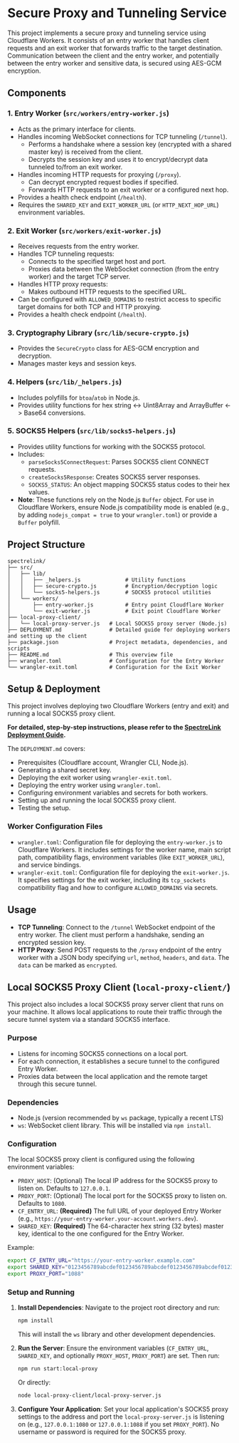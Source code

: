 # Secure Proxy and Tunneling Service

This project implements a secure proxy and tunneling service using Cloudflare Workers. It consists of an entry worker that handles client requests and an exit worker that forwards traffic to the target destination. Communication between the client and the entry worker, and potentially between the entry worker and sensitive data, is secured using AES-GCM encryption.

## Components

### 1. Entry Worker (`src/workers/entry-worker.js`)
-   Acts as the primary interface for clients.
-   Handles incoming WebSocket connections for TCP tunneling (`/tunnel`).
    -   Performs a handshake where a session key (encrypted with a shared master key) is received from the client.
    -   Decrypts the session key and uses it to encrypt/decrypt data tunneled to/from an exit worker.
-   Handles incoming HTTP requests for proxying (`/proxy`).
    -   Can decrypt encrypted request bodies if specified.
    -   Forwards HTTP requests to an exit worker or a configured next hop.
-   Provides a health check endpoint (`/health`).
-   Requires the `SHARED_KEY` and `EXIT_WORKER_URL` (or `HTTP_NEXT_HOP_URL`) environment variables.

### 2. Exit Worker (`src/workers/exit-worker.js`)
-   Receives requests from the entry worker.
-   Handles TCP tunneling requests:
    -   Connects to the specified target host and port.
    -   Proxies data between the WebSocket connection (from the entry worker) and the target TCP server.
-   Handles HTTP proxy requests:
    -   Makes outbound HTTP requests to the specified URL.
-   Can be configured with `ALLOWED_DOMAINS` to restrict access to specific target domains for both TCP and HTTP proxying.
-   Provides a health check endpoint (`/health`).

### 3. Cryptography Library (`src/lib/secure-crypto.js`)
-   Provides the `SecureCrypto` class for AES-GCM encryption and decryption.
-   Manages master keys and session keys.

### 4. Helpers (`src/lib/_helpers.js`)
-   Includes polyfills for `btoa`/`atob` in Node.js.
-   Provides utility functions for hex string <-> Uint8Array and ArrayBuffer <-> Base64 conversions.

### 5. SOCKS5 Helpers (`src/lib/socks5-helpers.js`)
-   Provides utility functions for working with the SOCKS5 protocol.
-   Includes:
    -   `parseSocks5ConnectRequest`: Parses SOCKS5 client CONNECT requests.
    -   `createSocks5Response`: Creates SOCKS5 server responses.
    -   `SOCKS5_STATUS`: An object mapping SOCKS5 status codes to their hex values.
-   **Note**: These functions rely on the Node.js `Buffer` object. For use in Cloudflare Workers, ensure Node.js compatibility mode is enabled (e.g., by adding `nodejs_compat = true` to your `wrangler.toml`) or provide a `Buffer` polyfill.

## Project Structure

```
spectrelink/
├── src/
│   ├── lib/
│   │   ├── _helpers.js              # Utility functions
│   │   ├── secure-crypto.js         # Encryption/decryption logic
│   │   └── socks5-helpers.js        # SOCKS5 protocol utilities
│   └── workers/
│       ├── entry-worker.js          # Entry point Cloudflare Worker
│       └── exit-worker.js           # Exit point Cloudflare Worker
├── local-proxy-client/
│   └── local-proxy-server.js   # Local SOCKS5 proxy server (Node.js)
├── DEPLOYMENT.md               # Detailed guide for deploying workers and setting up the client
├── package.json                # Project metadata, dependencies, and scripts
├── README.md                   # This overview file
├── wrangler.toml               # Configuration for the Entry Worker
└── wrangler-exit.toml          # Configuration for the Exit Worker
```

## Setup & Deployment

This project involves deploying two Cloudflare Workers (entry and exit) and running a local SOCKS5 proxy client.

**For detailed, step-by-step instructions, please refer to the [SpectreLink Deployment Guide](./DEPLOYMENT.md).**

The `DEPLOYMENT.md` covers:
- Prerequisites (Cloudflare account, Wrangler CLI, Node.js).
- Generating a shared secret key.
- Deploying the exit worker using `wrangler-exit.toml`.
- Deploying the entry worker using `wrangler.toml`.
- Configuring environment variables and secrets for both workers.
- Setting up and running the local SOCKS5 proxy client.
- Testing the setup.

### Worker Configuration Files
-   `wrangler.toml`: Configuration file for deploying the `entry-worker.js` to Cloudflare Workers. It includes settings for the worker name, main script path, compatibility flags, environment variables (like `EXIT_WORKER_URL`), and service bindings.
-   `wrangler-exit.toml`: Configuration file for deploying the `exit-worker.js`. It specifies settings for the exit worker, including its `tcp_sockets` compatibility flag and how to configure `ALLOWED_DOMAINS` via secrets.

## Usage

-   **TCP Tunneling**: Connect to the `/tunnel` WebSocket endpoint of the entry worker. The client must perform a handshake, sending an encrypted session key.
-   **HTTP Proxy**: Send POST requests to the `/proxy` endpoint of the entry worker with a JSON body specifying `url`, `method`, `headers`, and `data`. The `data` can be marked as `encrypted`.

## Local SOCKS5 Proxy Client (`local-proxy-client/`)

This project also includes a local SOCKS5 proxy server client that runs on your machine. It allows local applications to route their traffic through the secure tunnel system via a standard SOCKS5 interface.

### Purpose
-   Listens for incoming SOCKS5 connections on a local port.
-   For each connection, it establishes a secure tunnel to the configured Entry Worker.
-   Proxies data between the local application and the remote target through this secure tunnel.

### Dependencies
-   Node.js (version recommended by `ws` package, typically a recent LTS)
-   `ws`: WebSocket client library. This will be installed via `npm install`.

### Configuration
The local SOCKS5 proxy client is configured using the following environment variables:

-   `PROXY_HOST`: (Optional) The local IP address for the SOCKS5 proxy to listen on. Defaults to `127.0.0.1`.
-   `PROXY_PORT`: (Optional) The local port for the SOCKS5 proxy to listen on. Defaults to `1080`.
-   `CF_ENTRY_URL`: **(Required)** The full URL of your deployed Entry Worker (e.g., `https://your-entry-worker.your-account.workers.dev`).
-   `SHARED_KEY`: **(Required)** The 64-character hex string (32 bytes) master key, identical to the one configured for the Entry Worker.

Example:
```bash
export CF_ENTRY_URL="https://your-entry-worker.example.com"
export SHARED_KEY="0123456789abcdef0123456789abcdef0123456789abcdef0123456789abcdef"
export PROXY_PORT="1088"
```

### Setup and Running
1.  **Install Dependencies**:
    Navigate to the project root directory and run:
    ```bash
    npm install
    ```
    This will install the `ws` library and other development dependencies.

2.  **Run the Server**:
    Ensure the environment variables (`CF_ENTRY_URL`, `SHARED_KEY`, and optionally `PROXY_HOST`, `PROXY_PORT`) are set. Then run:
    ```bash
    npm run start:local-proxy
    ```
    Or directly:
    ```bash
    node local-proxy-client/local-proxy-server.js
    ```

3.  **Configure Your Application**:
    Set your local application's SOCKS5 proxy settings to the address and port the `local-proxy-server.js` is listening on (e.g., `127.0.0.1:1080` or `127.0.0.1:1088` if you set `PROXY_PORT`). No username or password is required for the SOCKS5 proxy.
